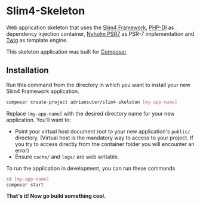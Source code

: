 # Slim4-Skeleton

Web application skeleton that uses the [Slim4 Framework](http://www.slimframework.com/), 
[PHP-DI](http://php-di.org/) as dependency injection container, [Nyholm PSR7](https://github.com/Nyholm/psr7) as PSR-7 implementation
and [Twig](https://twig.symfony.com/) as template engine.

This skeleton application was built for [Composer](https://getcomposer.org/).


## Installation

Run this command from the directory in which you want to install your new Slim4 Framework
application.

```bash
composer create-project adriansuter/slim4-skeleton [my-app-name]
```

Replace `[my-app-name]` with the desired directory name for your new application.
You'll want to:

* Point your virtual host document root to your new application's `public/` directory. (Virtual host is the mandatory way to access to your project. If you try to access directly from the container folder you will encounter an error)
* Ensure `cache/` and `logs/` are web writable.

To run the application in development, you can run these commands

```bash
cd [my-app-name]
composer start
```

**That's it! Now go build something cool.**
